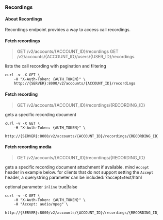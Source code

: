 ### Recordings

#### About Recordings

Recordings endpoint provides a way to access call recordings.

#### Fetch recordings

> GET /v2/accounts/{ACCOUNT_ID}/recordings
> GET /v2/accounts/{ACCOUNT_ID}/users/{USER_ID}/recordings

lists the call recording with pagination and filtering

```shell
curl -v -X GET \
    -H "X-Auth-Token: {AUTH_TOKEN}" \
    http://{SERVER}:8000/v2/accounts/{ACCOUNT_ID}/recordings
```

#### Fetch recording

> GET /v2/accounts/{ACCOUNT_ID}/recordings/{RECORDING_ID}

gets a specific recording document

```shell
curl -v -X GET \
    -H "X-Auth-Token: {AUTH_TOKEN}" \
    http://{SERVER}:8000/v2/accounts/{ACCOUNT_ID}/recordings/{RECORDING_ID}
```

#### Fetch recording media

> GET /v2/accounts/{ACCOUNT_ID}/recordings/{RECORDING_ID}

gets a specific recording document attachment if available.
mind `Accept` header in example below.
for clients that do not support setting the `Accept` header, a querystring parameter can be included: ?accept=text/html

optional parameter `inline` true|false

```shell
curl -v -X GET \
    -H "X-Auth-Token: {AUTH_TOKEN}" \
    -H "Accept: audio/mpeg" \
    http://{SERVER}:8000/v2/accounts/{ACCOUNT_ID}/recordings/{RECORDING_ID}
```
